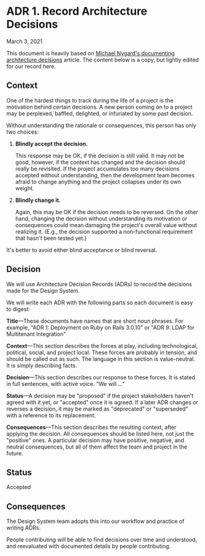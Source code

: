 # ADR 1. Record Architecture Decisions

March 3, 2021

This document is heavily based on [Michael Nygard's documenting architecture decisions](https://cognitect.com/blog/2011/11/15/documenting-architecture-decisions) article. The content below is a copy, but lightly edited for our record here.

## Context

One of the hardest things to track during the life of a project is the motivation behind certain decisions. A new person coming on to a project may be perplexed, baffled, delighted, or infuriated by some past decision.

Without understanding the rationale or consequences, this person has only two choices:

1. **Blindly accept the decision.**

   This response may be OK, if the decision is still valid. It may not be good, however, if the context has changed and the decision should really be revisited. If the project accumulates too many decisions accepted without understanding, then the development team becomes afraid to change anything and the project collapses under its own weight.

2. **Blindly change it.**

   Again, this may be OK if the decision needs to be reversed. On the other hand, changing the decision without understanding its motivation or consequences could mean damaging the project's overall value without realizing it. (E.g., the decision supported a non-functional requirement that hasn't been tested yet.)

It's better to avoid either blind acceptance or blind reversal.

## Decision

We will use Architecture Decision Records (ADRs) to record the decisions made for the Design System.

We will write each ADR with the following parts so each document is easy to digest:

**Title**—These documents have names that are short noun phrases. For example, "ADR 1: Deployment on Ruby on Rails 3.0.10" or "ADR 9: LDAP for Multitenant Integration"

**Context**—This section describes the forces at play, including technological, political, social, and project local. These forces are probably in tension, and should be called out as such. The language in this section is value-neutral. It is simply describing facts.

**Decision**—This section describes our response to these forces. It is stated in full sentences, with active voice. "We will …"

**Status**—A decision may be "proposed" if the project stakeholders haven't agreed with it yet, or "accepted" once it is agreed. If a later ADR changes or reverses a decision, it may be marked as "deprecated" or "superseded" with a reference to its replacement.

**Consequences**—This section describes the resulting context, after applying the decision. All consequences should be listed here, not just the "positive" ones. A particular decision may have positive, negative, and neutral consequences, but all of them affect the team and project in the future.

## Status

Accepted

## Consequences

The Design System team adopts this into our workflow and practice of writing ADRs.

People contributing will be able to find decisions over time and understood, and reevaluated with documented details by people contributing.
